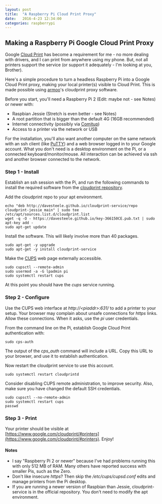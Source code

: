 ```yaml
---
layout: post
title:  "A Raspberry Pi Cloud Print Proxy"
date:   2016-4-23 12:34:00
categories: raspberrypi
---
```


## Making a Raspberry Pi Google Cloud Print Proxy

Google [Cloud Print](https://www.google.com/cloudprint/learn/) has become
a requirement for me - no more dealing
with drivers, and I can print from anywhere using my phone. But, not all
printers support the service (or support it adequately - I'm looking at you,
Brother).

Here's a simple procedure to turn a headless Raspberry Pi into a Google Cloud Print proxy, making
your local printer(s) visible to Cloud Print. This is made possible using
[armoo](https://github.com/armooo)'s cloudprint proxy software.

Before you start, you'll need a Raspberry Pi 2 (Edit: maybe not - see Notes) or
newer with:

* Raspbian Jessie (Stretch is even better - see Notes)
* A root partition that is bigger than the default 4G (16GB recommended)
* Internet connectivity (possibly via [Comitup](https://davesteele.github.io/comitup/))
* Access to a printer via the network or USB

For the installation, you'll also want another computer on the same network with an ssh client
(like [PuTTY](http://www.chiark.greenend.org.uk/~sgtatham/putty/)) and
a web browser logged in to your Google account. What you don't need is a
desktop environment on the Pi, or a connected
keyboard/monitor/mouse. All interaction can be achieved via ssh and
another browser connected to the network.

### Step 1 - Install

Establish an ssh session with the Pi, and run the following commands
to install the required software from the [cloudprint repository].

[cloudprint repository]: http://davesteele.github.io/cloudprint-service/

Add the cloudprint repo to your apt environment.

    echo "deb http://davesteele.github.io/cloudprint-service/repo cloudprint-jessie main" | sudo tee /etc/apt/sources.list.d/cloudprint.list
    wget -q -O - https://davesteele.github.io/key-366150CE.pub.txt | sudo apt-key add -
    sudo apt-get update

Install the software. This will likely involve more than 40 packages.

    sudo apt-get -y upgrade
    sudo apt-get -y install cloudprint-service

Make the [CUPS] web page externally accessible.

[CUPS]: https://www.cups.org/

    sudo cupsctl --remote-admin
    sudo usermod -a -G lpadmin pi
    sudo systemctl restart cups
    

At this point you should have the _cups_ service running.

### Step 2 - Configure

Use the CUPS web interface at _http&#58;//&lt;piaddr&gt;:631/_ to add a
printer to your setup. Your browser may complain about unsafe connections
for _https_ links. Allow these connections. When it asks, use the _pi_
user credentials.

From the command line on the Pi,
establish Google Cloud Print authentication
with:

    sudo cps-auth

The output of the _cps_auth_ command will include a URL. Copy this URL to your browser,
and use it to establish authentication. 

Now restart the cloudprint service to use this account.

    sudo systemctl restart cloudprintd

Consider disabling CUPS remote administration, to improve security. Also, make sure you
have changed the default SSH credentials.

    sudo cupsctl --no-remote-admin
    sudo systemctl restart cups
    passwd


### Step 3 - Print

Your printer should be visible at [https://www.google.com/cloudprint/#printers](https://www.google.com/cloudprint/#printers). Enjoy!

#### Notes

* I say "Raspberry Pi 2 or newer" because I've had problems running this with only 
512 MB of RAM. Many others have reported success with smaller Pis, such as the Zero.
* Don't like insecure _https_? Then skip the _/etc/cups/cupsd.conf_ edits and
manage printers from the Pi desktop.
* If you are running a newer version of Raspbian than Jessie, cloudprint-service
is in the official repository. You don't need to modify the apt environment.

